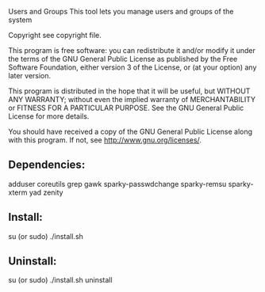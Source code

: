 Users and Groups
This tool lets you manage users and groups of the system

Copyright see copyright file.

This program is free software: you can redistribute it and/or modify
it under the terms of the GNU General Public License as published by
the Free Software Foundation, either version 3 of the License, or
(at your option) any later version.

This program is distributed in the hope that it will be useful,
but WITHOUT ANY WARRANTY; without even the implied warranty of
MERCHANTABILITY or FITNESS FOR A PARTICULAR PURPOSE.  See the
GNU General Public License for more details.

You should have received a copy of the GNU General Public License
along with this program.  If not, see <http://www.gnu.org/licenses/>.

Dependencies:
-------------
adduser
coreutils
grep
gawk
sparky-passwdchange
sparky-remsu
sparky-xterm
yad
zenity

Install:
-------------
su (or sudo) 
./install.sh

Uninstall:
-------------
su (or sudo)
./install.sh uninstall
